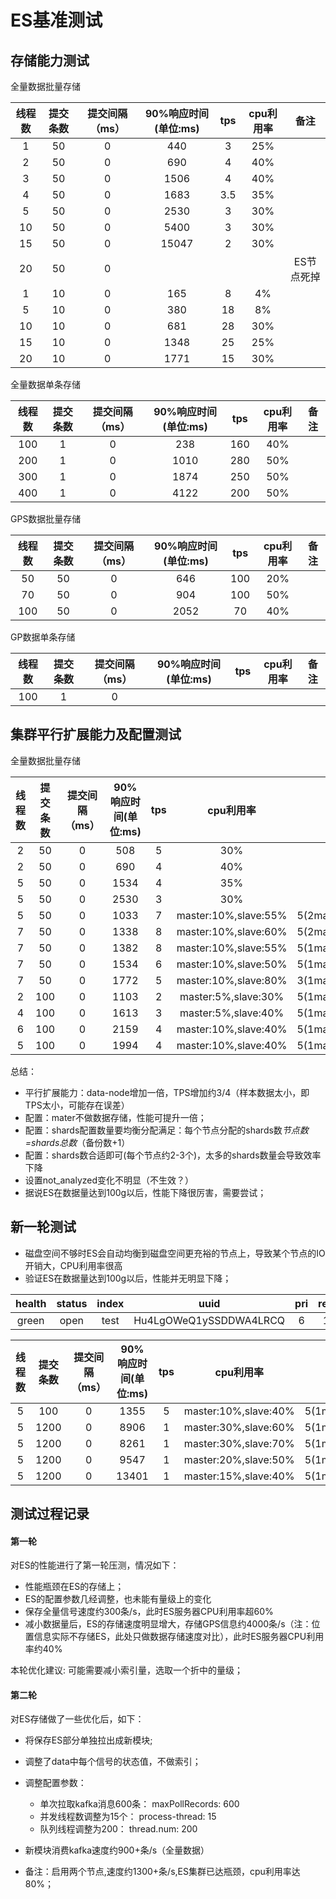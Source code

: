 # ES基准测试

## 存储能力测试

全量数据批量存储

|线程数|提交条数|提交间隔（ms）|90%响应时间(单位:ms)|tps|cpu利用率|备注|
|:--:|:--:|:--:|:--:|:--:|:--:|:--:|
|1|50|0|440|3|25%||
|2|50|0|690|4|40%||
|3|50|0|1506|4|40%||
|4|50|0|1683|3.5|35%||
|5|50|0|2530|3|30%||
|10|50|0|5400|3|30%||
|15|50|0|15047|2|30%||
|20|50|0||||ES节点死掉|
|1|10|0|165|8|4%||
|5|10|0|380|18|8%||
|10|10|0|681|28|30%||
|15|10|0|1348|25|25%||
|20|10|0|1771|15|30%||

全量数据单条存储

|线程数|提交条数|提交间隔（ms）|90%响应时间(单位:ms)|tps|cpu利用率|备注|
|:--:|:--:|:--:|:--:|:--:|:--:|:--:|
|100|1|0|238|160|40%||
|200|1|0|1010|280|50%||
|300|1|0|1874|250|50%||
|400|1|0|4122|200|50%||



GPS数据批量存储

|线程数|提交条数|提交间隔（ms）|90%响应时间(单位:ms)|tps|cpu利用率|备注|
|:--:|:--:|:--:|:--:|:--:|:--:|:--:|
|50|50|0|646|100|20%||
|70|50|0|904|100|50%||
|100|50|0|2052|70|40%||

GP数据单条存储

|线程数|提交条数|提交间隔（ms）|90%响应时间(单位:ms)|tps|cpu利用率|备注|
|:--:|:--:|:--:|:--:|:--:|:--:|:--:|
|100|1|0|||||

## 集群平行扩展能力及配置测试

全量数据批量存储

|线程数|提交条数|提交间隔（ms）|90%响应时间(单位:ms)|tps|cpu利用率|node|shards|replicas|备注|
|:--:|:--:|:--:|:--:|:--:|:--:|:--:|:--:|:--:|:--:|
|2|50|0|508|5|30%|5|9|1||
|2|50|0|690|4|40%|3|5|1||
|5|50|0|1534|4|35%|5|9|1||
|5|50|0|2530|3|30%|3|5|1||
|5|50|0|1033|7|master:10%,slave:55%|5(2master/3slave)|5|1||
|7|50|0|1338|8|master:10%,slave:60%|5(2master/3slave)|5|1||
|7|50|0|1382|8|master:10%,slave:55%|5(1master/4slave)|5|1||
|7|50|0|1534|6|master:10%,slave:50%|5(1master/4slave)|9|1||
|7|50|0|1772|5|master:10%,slave:80%|3(1master/2slave)|5|1||
|2|100|0|1103|2|master:5%,slave:30%|5(1master/4slave)|5|1||
|4|100|0|1613|3|master:5%,slave:40%|5(1master/4slave)|5|1||
|6|100|0|2159|4|master:10%,slave:40%|5(1master/4slave)|6|1||
|5|100|0|1994|4|master:10%,slave:40%|5(1master/4slave)|6|1||


总结：
* 平行扩展能力：data-node增加一倍，TPS增加约3/4（样本数据太小，即TPS太小，可能存在误差）
* 配置：mater不做数据存储，性能可提升一倍；
* 配置：shards配置数量要均衡分配满足：每个节点分配的shards数*节点数=shards总数*（备份数+1）
* 配置：shards数合适即可(每个节点约2-3个)，太多的shards数量会导致效率下降
* 设置not_analyzed变化不明显（不生效？）
* 据说ES在数据量达到100g以后，性能下降很厉害，需要尝试；


## 新一轮测试
* 磁盘空间不够时ES会自动均衡到磁盘空间更充裕的节点上，导致某个节点的IO开销大，CPU利用率很高
* 验证ES在数据量达到100g以后，性能并无明显下降；

|health| status| index|             uuid |                  pri| rep| docs.count |docs.deleted| store.size| pri.store.size|
|:--:|:--:|:--:|:--:|:--:|:--:|:--:|:--:|:--:|:--:|
|green  |open   |test  |            Hu4LgOWeQ1ySSDDWA4LRCQ  | 6  | 1   |26676371     |       0     |97.7gb      |   49.3gb|

|线程数|提交条数|提交间隔（ms）|90%响应时间(单位:ms)|tps|cpu利用率|node|shards|replicas|备注|
|:--:|:--:|:--:|:--:|:--:|:--:|:--:|:--:|:--:|:--:|
|5|100|0|1355|5|master:10%,slave:40%|5(1master/4slave)|6|1||
|5|1200|0|8906|1|master:30%,slave:60%|5(1master/4slave)|6|1||
|5|1200|0|8261|1|master:30%,slave:70%|5(1master/4slave)|10|1||
|5|1200|0|9547|1|master:20%,slave:50%|5(1master/4slave)|4|1||
|5|1200|0|13401|1|master:15%,slave:40%|5(1master/4slave)|2|1||



## 测试过程记录

#### 第一轮
对ES的性能进行了第一轮压测，情况如下：
* 性能瓶颈在ES的存储上；
* ES的配置参数几经调整，也未能有量级上的变化
* 保存全量信号速度约300条/s，此时ES服务器CPU利用率超60%
* 减小数据量后，ES的存储速度明显增大，存储GPS信息约4000条/s（注：位置信息实际不存储ES，此处只做数据存储速度对比），此时ES服务器CPU利用率约40%

本轮优化建议:
可能需要减小索引量，选取一个折中的量级；

#### 第二轮
对ES存储做了一些优化后，如下：
* 将保存ES部分单独拉出成新模块;
* 调整了data中每个信号的状态值，不做索引；
* 调整配置参数：
    * 单次拉取kafka消息600条：      maxPollRecords: 600
    * 并发线程数调整为15个：        process-thread: 15
    * 队列线程调整为200：  thread.num: 200

* 新模块消费kafka速度约900+条/s（全量数据）
* 备注：启用两个节点,速度约1300+条/s,ES集群已达瓶颈，cpu利用率达80%；
